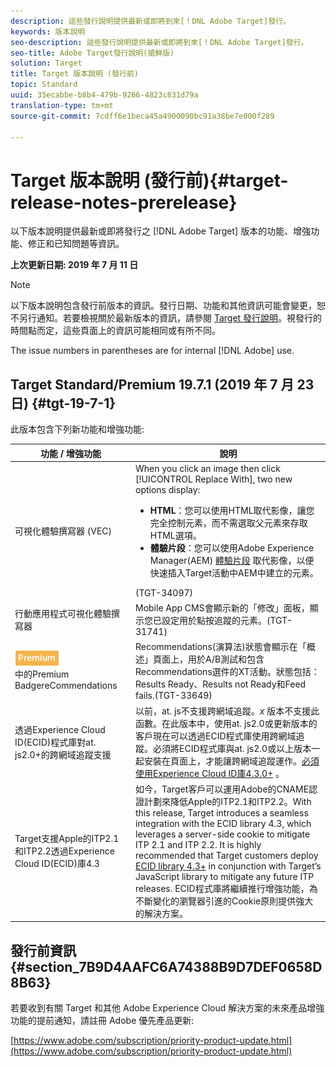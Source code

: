 ```yaml
---
description: 這些發行說明提供最新或即將到來[！DNL Adobe Target]發行。
keywords: 版本說明
seo-description: 這些發行說明提供最新或即將到來[！DNL Adobe Target]發行。
seo-title: Adobe Target發行說明(搶鮮版)
solution: Target
title: Target 版本說明 (發行前)
topic: Standard
uuid: 35ecabbe-b8b4-479b-9266-4823c831d79a
translation-type: tm+mt
source-git-commit: 7cdff6e1beca45a4900090bc91a38be7e000f289

---
```



# Target 版本說明 (發行前){#target-release-notes-prerelease}

以下版本說明提供最新或即將發行之 [!DNL Adobe Target] 版本的功能、增強功能、修正和已知問題等資訊。

**上次更新日期: 2019 年 7 月 11 日**

>[!NOTE]
>
>以下版本說明包含發行前版本的資訊。發行日期、功能和其他資訊可能會變更，恕不另行通知。若要檢視關於最新版本的資訊，請參閱 [Target 發行說明](release-notes.md)。視發行的時間點而定，這些頁面上的資訊可能相同或有所不同。
>
>The issue numbers in parentheses are for internal [!DNL Adobe] use.

## Target Standard/Premium 19.7.1 (2019 年 7 月 23 日) {#tgt-19-7-1}

此版本包含下列新功能和增強功能:

| 功能 / 增強功能 | 說明 |
| --- | --- |
| 可視化體驗撰寫器 (VEC) | When you click an image then click [!UICONTROL Replace With], two new options display:<ul><li>**HTML**：您可以使用HTML取代影像，讓您完全控制元素，而不需選取父元素來存取HTML選項。</li><li>**體驗片段**：您可以使用Adobe Experience Manager(AEM) [體驗片段](/help/c-experiences/c-manage-content/aem-experience-fragments.md) 取代影像，以便快速插入Target活動中AEM中建立的元素。</li></ul>(TGT-34097) |
| 行動應用程式可視化體驗撰寫器 | Mobile App CMS會顯示新的「修改」面板，顯示您已設定用於點按追蹤的元素。(TGT-31741) |
| ![A/B測試與體驗定位(XT)活動](/help/assets/premium.png)<br>中的Premium BadgereCommendations | Recommendations(演算法)狀態會顯示在「概述」頁面上，用於A/B測試和包含Recommendations選件的XT活動。狀態包括：Results Ready、Results not Ready和Feed fails.(TGT-33649) |
| 透過Experience Cloud ID(ECID)程式庫對at. js2.0+的跨網域追蹤支援 | 以前，at. js不支援跨網域追蹤。*x* 版本不支援此函數。在此版本中，使用at. js2.0或更新版本的客戶現在可以透過ECID程式庫使用跨網域追蹤。必須將ECID程式庫與at. js2.0或以上版本一起安裝在頁面上，才能讓跨網域追蹤運作。[必須使用Experience Cloud ID庫4.3.0+](https://marketing.adobe.com/resources/help/en_US/mcvid/mcvid-release-notes.html) 。 |
| Target支援Apple的ITP2.1和ITP2.2透過Experience Cloud ID(ECID)庫4.3 | 如今，Target客戶可以運用Adobe的CNAME認證計劃來降低Apple的ITP2.1和ITP2.2。With this release, Target introduces a seamless integration with the ECID library 4.3, which leverages a server-side cookie to mitigate ITP 2.1 and ITP 2.2. It is highly recommended that Target customers deploy [ECID library 4.3+](https://marketing.adobe.com/resources/help/en_US/mcvid/mcvid-release-notes.html) in conjunction with Target’s JavaScript library to mitigate any future ITP releases. ECID程式庫將繼續推行增強功能，為不斷變化的瀏覽器引進的Cookie原則提供強大的解決方案。 |

## 發行前資訊 {#section_7B9D4AAFC6A74388B9D7DEF0658D8B63}

若要收到有關 Target 和其他 Adobe Experience Cloud 解決方案的未來產品增強功能的提前通知，請註冊 Adobe 優先產品更新:

[https://www.adobe.com/subscription/priority-product-update.html](https://www.adobe.com/subscription/priority-product-update.html)

